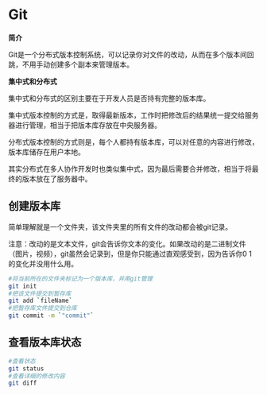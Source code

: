 # Git

**简介**

Git是一个分布式版本控制系统，可以记录你对文件的改动，从而在多个版本间回跳，不用手动创建多个副本来管理版本。

**集中式和分布式**

集中式和分布式的区别主要在于开发人员是否持有完整的版本库。

集中式版本控制的方式是，取得最新版本，工作时把修改后的结果统一提交给服务器进行管理，相当于把版本库存放在中央服务器。

分布式版本控制的方式则是，每个人都持有版本库，可以对任意的内容进行修改，版本库储存在用户本地。

其实分布式在多人协作开发时也类似集中式，因为最后需要合并修改，相当于将最终的版本放在了服务器中。

## 创建版本库

简单理解就是一个文件夹，该文件夹里的所有文件的改动都会被git记录。

注意：改动的是文本文件，git会告诉你文本的变化。如果改动的是二进制文件（图片，视频），git虽然会记录到，但是你只能通过直观感受到，因为告诉你0 1的变化并没用什么用。

```bash
#将当前所在的文件夹标记为一个版本库，并用git管理
git init
#把该文件提交到暂存库
git add `fileName`
#把暂存库文件提交到仓库
git commit -m `"commit"`
```

## 查看版本库状态

```bash
#查看状态
git status
#查看详细的修改内容
git diff
```

